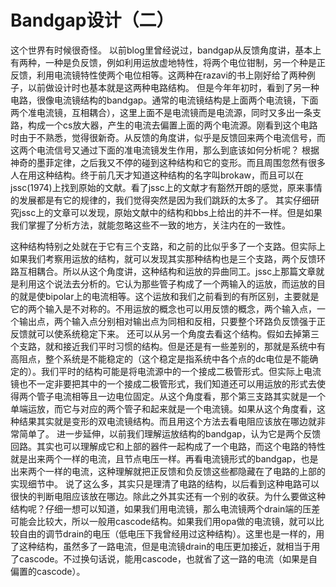 # Bandgap设计（二）
这个世界有时候很奇怪。
以前blog里曾经说过，bandgap从反馈角度讲，基本上有两种，一种是负反馈，例如利用运放虚地特性，将两个电位钳制，另一个种是正反馈，利用电流镜特性使两个电位相等。这两种在razavi的书上刚好给了两种例子，以前做设计时也基本就是这两种电路结构。
但是今年年初时，看到了另一种电路，很像电流镜结构的bandgap。通常的电流镜结构是上面两个电流镜，下面两个准电流镜，互相耦合），这里上面不是电流镜而是电流源，同时又多出一条支路，构成一个cs放大器，产生的电流去偏置上面的两个电流源。刚看到这个电路时由于不熟悉，觉得很新奇。从反馈的角度讲，似乎是反馈回来两个电流信号，而这两个电流信号又通过下面的准电流镜发生作用，那么到底该如何分析呢？
根据神奇的墨菲定律，之后我又不停的碰到这种结构和它的变形。而且周围忽然有很多人在用这种结构。终于前几天才知道这种结构的名字叫brokaw，而且可以在jssc(1974)上找到原始的文献。看了jssc上的文献才有豁然开朗的感觉，原来事情的发展都是有它的规律的，我们觉得突然是因为我们跳跃的太多了。
其实仔细研究jssc上的文章可以发现，原始文献中的结构和bbs上给出的并不一样。但是如果我们掌握了分析方法，就能忽略这些不一致的地方，关注内在的一致性。
  
这种结构特别之处就在于它有三个支路，和之前的比似乎多了一个支路。但实际上如果我们考察用运放的结构，就可以发现其实那种结构也是三个支路，两个反馈环路互相耦合。所以从这个角度讲，这种结构和运放的异曲同工。jssc上那篇文章就是利用这个说法去分析的。它认为那些管子构成了一个两输入的运放，而运放的目的就是使bipolar上的电流相等。这个运放和我们之前看到的有所区别，主要就是它的两个输入是不对称的。不用运放的概念也可以用反馈的概念，两个输入点，一个输出点，两个输入点分别相对输出点为同相和反相，只要整个环路负反馈强于正反馈就可以使系统稳定下来。
还可以从另一个角度去看这个结构。假如去掉第三个支路，就和接近我们平时习惯的结构。但是还是有一些差别的，那就是系统中有高阻点，整个系统是不能稳定的（这个稳定是指系统中各个点的dc电位是不能确定的）。我们平时的结构可能是将电流源中的一个接成二极管形式。但实际上电流镜也不一定非要把其中的一个接成二极管形式，我们知道还可以用运放的形式去使得两个管子电流相等且一边电位固定。从这个角度看，那个第三支路其实就是一个单端运放，而它与对应的两个管子和起来就是一个电流镜。如果从这个角度看，这种结果其实就是变形的双电流镜结构。而且用这个方法去看电阻应该放在哪边就非常简单了。
进一步延伸，以前我们理解运放结构的bandgap，认为它是两个反馈回路。其实也可以理解成它和上部的器件一起构成了一个电路，而这个电路的特性就是出来两个一样的电流，且节点电压一样。再看电流镜形式的bandgap，也是出来两个一样的电流，这种理解就把正反馈和负反馈这些都隐藏在了电路的上部的实现细节中。
说了这么多，其实只是理清了电路的结构，以后看到这种电路可以很快的判断电阻应该放在哪边。除此之外其实还有一个别的收获。为什么要做这种结构呢？仔细一想可以知道，如果我们用电流镜，那么电流镜两个drain端的压差可能会比较大，所以一般用cascode结构。如果我们用opa做的电流镜，就可以比较自由的调节drain的电压（低电压下我曾经用过这种结构）。这里也是一样的，用了这种结构，虽然多了一路电流，但是电流镜drain的电压更加接近，就相当于用了cascode。不过换句话说，能用cascode，也就省了这一路的电流（如果是自偏置的cascode）。
 

